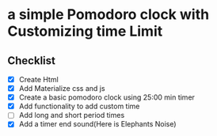# a simple Pomodoro clock with Customizing time Limit

## Checklist
- [x] Create Html
- [x] Add Materialize css and js
- [x] Create a basic pomodoro clock using 25:00 min timer
- [x] Add functionality to add custom time
- [ ] Add long and short period times
- [x] Add a timer end sound(Here is Elephants Noise)
